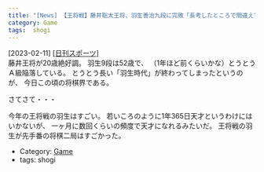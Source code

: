 ```yaml
---
title: "[News] 【王将戦】藤井聡太王将、羽生善治九段に完敗「長考したところで間違えてしまった」意表の受け連発も ---羽生が復活"
category: Game
tags:  shogi
---
```


[2023-02-11] [[日刊スポーツ]](https://www.nikkansports.com/general/nikkan/news/202302100000601.html)  
 藤井王将が20歳絶好調。
羽生9段は52歳で、
（1年ほど前くらいかな）とうとうＡ級陥落している。
とうとう長い「羽生時代」が終わってしまったというのが、
今日この頃の将棋界である。

 さてさて・・・

 今年の王将戦の羽生はすごい。
若いころのように1年365日天才というわけにはいかないが、
一ヶ月に数回くらいの頻度で天才になれるみたいだ。
王将戦の羽生が先手番の将棋二局はすごかった。

- Category: [Game](https://merapano.github.io/categories.html#Game)
- tags:  shogi

